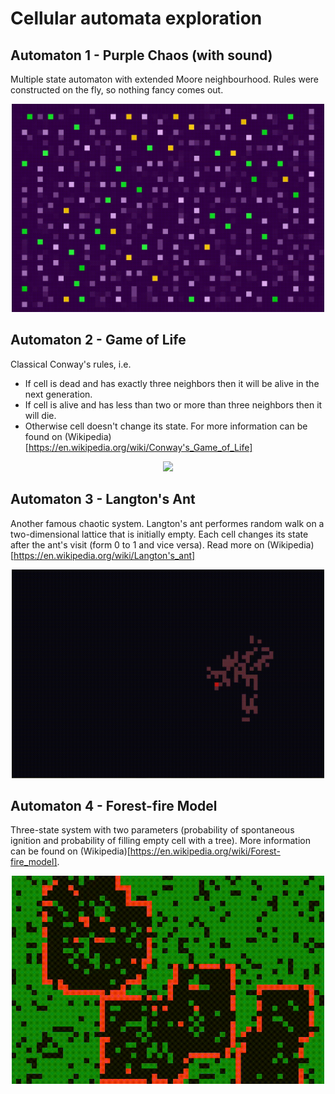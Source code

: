 # Cellular automata exploration

## Automaton 1 - Purple Chaos (with sound)
Multiple state automaton with extended Moore neighbourhood. Rules were constructed on the fly, so nothing fancy comes out.
<p align="center"><img src="img/automaton1-anim.gif" width="500px"/></p>

## Automaton 2 - Game of Life
Classical Conway's rules, i.e.
* If cell is dead and has exactly three neighbors then it will be alive in the next generation.
* If cell is alive and has less than two or more than three neighbors then it will die.
* Otherwise cell doesn't change its state.
For more information can be found on (Wikipedia)[https://en.wikipedia.org/wiki/Conway's_Game_of_Life]
<p align="center"><img src="img/automaton2-anim.gif" width="500px"/></p>

## Automaton 3 - Langton's Ant
Another famous chaotic system. Langton's ant performes random walk on a two-dimensional lattice that is initially empty. Each cell changes its state after the ant's visit (form 0 to 1 and vice versa). Read more on (Wikipedia)[https://en.wikipedia.org/wiki/Langton's_ant]
<p align="center"><img src="img/automaton3-anim.gif" width="500px"/></p>

## Automaton 4 - Forest-fire Model
Three-state system with two parameters (probability of spontaneous ignition and probability of filling empty cell with a tree). More information can be found on (Wikipedia)[https://en.wikipedia.org/wiki/Forest-fire_model].
<p align="center"><img src="img/automaton4-anim.gif" width="500px"/></p>
